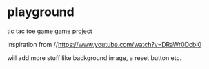 # playground

tic tac toe game
game project

inspiration from
//https://www.youtube.com/watch?v=DRaWr0Dcbl0

will add more stuff like background image, a reset button etc.
